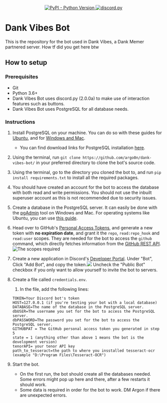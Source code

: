<p align="center">
  <a href="https://www.python.org/downloads/">
    <img alt="PyPI - Python Version" src="https://img.shields.io/pypi/pyversions/Red-Discordbot">
  </a>
  <a href="https://github.com/Rapptz/discord.py/">
     <img src="https://img.shields.io/badge/discord-py-blue.svg" alt="discord.py">
  </a>
</p>

# Dank Vibes Bot

This is the repository for the bot used in Dank Vibes, a Dank Memer partnered server. How tf did you get here btw

## How to setup
### Prerequisites
 - Git
 - Python 3.6+
 - Dank Vibes Bot uses discord.py (2.0.0a) to make use of interaction features such as buttons.
 - Dank Vibes Bot uses PostgreSQL for all database needs.

### Instructions

1. Install PostgreSQL on your machine. You can do so with these guides for [Ubuntu](https://www.digitalocean.com/community/tutorials/how-to-install-postgresql-on-ubuntu-20-04-quickstart), and for [Windows and Mac](https://www.enterprisedb.com/docs/supported-open-source/postgresql/installer/02_installing_postgresql_with_the_graphical_installation_wizard/).
   - You can find download links for PostgreSQL installation [here](https://www.postgresql.org/download/).
2. Using the terminal, run `git clone https://github.com/argo0n/dank-vibes-bot/` in your preferred directory to clone the bot's source code. 
3. Using the terminal, go to the directory you cloned the bot to, and run `pip install requirements.txt` to install all the required packages.
4. You should have created an account for the bot to access the database with both read and write permissions. You should not use the inbuilt superuser account as this is not recommended due to security issues.
5. Create a database in the PostgreSQL server. It can easily be done with the [pgAdmin](https://www.pgadmin.org/) tool on Windows and Mac. For operating systems like Ubuntu, you can use [this guide](https://www.liquidweb.com/kb/creating-and-deleting-a-postgresql-database/).  
6. Head over to GitHub's [Personal Access Tokens](https://github.com/settings/tokens), and generate a new token with **no expiration date**, and grant it the `repo`, `read:repo_hook` and `read:user` scopes. They are needed for the bot to access the `github` command, which directly fetches information from the [GitHub REST API](https://docs.github.com/en/rest). ![The scopes required](https://cdn.nogra.me/screenshots/brave_IV8Gh9rXgt.png)
7. Create a new application in Discord's [Developer Portal](https://discordapp.com/developers/applications/). Under "Bot", Click "Add Bot", and copy the token.![](https://cdn.nogra.me/screenshots/brave_XyatA2yT60.png)
Uncheck the "Public Bot" checkbox if you only want to allow yourself to invite the bot to servers. 
8. Create a file called `credentials.env`.

   1. In the file, add the following lines:
   ```
   TOKEN=Your Discord bot's token
   HOST=127.0.0.1 (if you're testing your bot with a local database)
   DATABASE=The name of the database in the PostgreSQL server.
   dbUSER=The username you set for the bot to access the PostgreSQL server.
   dbPASSWORD=The password you set for the bot to access the PostgreSQL server.
   GITHUBPAT = The GitHub personal access token you generated in step 5
   state = 1 (anything other than above 1 means the bot is the development version)
   tenorAPI= your tenor API key
   path_to_tesseract=the path to where you insstalled tesseract-ocr (example "D:\Program Files\Tesseract-OCR")
   ```
9. Start the bot.
   - On the first run, the bot should create all the databases needed. Some errors might pop up here and there, after a few restarts it should work. 
   - Some data is required in order for the bot to work. DM Argon if there are unexpected errors.